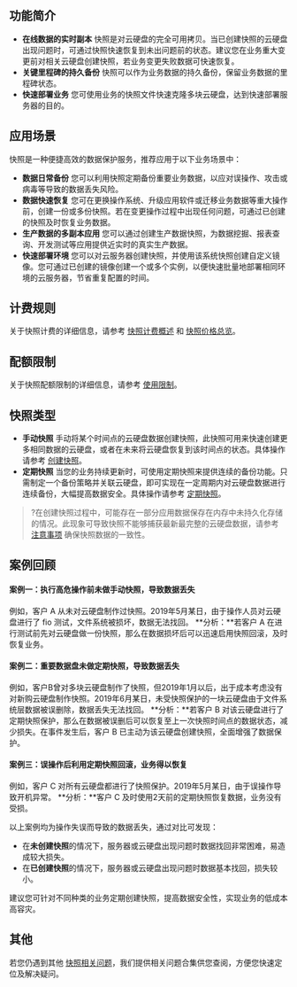 ## 功能简介
- **在线数据的实时副本**
快照是对云硬盘的完全可用拷贝。当已创建快照的云硬盘出现问题时，可通过快照快速恢复到未出问题前的状态。建议您在业务重大变更前对相关云硬盘创建快照，若业务变更失败数据可快速恢复。
- **关键里程碑的持久备份**
快照可以作为业务数据的持久备份，保留业务数据的里程碑状态。
- **快速部署业务**
您可使用业务的快照文件快速克隆多块云硬盘，达到快速部署服务器的目的。

## 应用场景
快照是一种便捷高效的数据保护服务，推荐应用于以下业务场景中：
- **数据日常备份**
您可以利用快照定期备份重要业务数据，以应对误操作、攻击或病毒等导致的数据丢失风险。
- **数据快速恢复**
您可在更换操作系统、升级应用软件或迁移业务数据等重大操作前，创建一份或多份快照。若在变更操作过程中出现任何问题，可通过已创建的快照及时恢复业务数据。
- **生产数据的多副本应用**
您可以通过创建生产数据快照，为数据挖掘、报表查询、开发测试等应用提供近实时的真实生产数据。
- **快速部署环境**
您可以对云服务器创建快照，并使用该系统快照创建自定义镜像。您可通过已创建的镜像创建一个或多个实例，以便快速批量地部署相同环境的云服务器，节省重复配置的时间。

## 计费规则
关于快照计费的详细信息，请参考 [快照计费概述](https://intl.cloud.tencent.com/document/product/362/32415) 和 [快照价格总览](https://intl.cloud.tencent.com/document/product/362/2413)。

## 配额限制
关于快照配额限制的详细信息，请参考 [使用限制](https://intl.cloud.tencent.com/document/product/362/32406)。

## 快照类型
- **手动快照**
手动将某个时间点的云硬盘数据创建快照，此快照可用来快速创建更多相同数据的云硬盘，或者在未来将云硬盘恢复到该时间点的状态。具体操作请参考 [创建快照](https://intl.cloud.tencent.com/document/product/362/5755)。
- **定期快照**
当您的业务持续更新时，可使用定期快照来提供连续的备份功能。只需制定一个备份策略并关联云硬盘，即可实现在一定周期内对云硬盘数据进行连续备份，大幅提高数据安全。具体操作请参考 [定期快照](https://intl.cloud.tencent.com/document/product/362/35238)。

>?在创建快照过程中，可能存在一部分应用数据保存在内存中未持久化存储的情况。此现象可导致快照不能够捕获最新最完整的云硬盘数据，请参考 [注意事项](https://intl.cloud.tencent.com/document/product/362/5755#.E6.B3.A8.E6.84.8F.E4.BA.8B.E9.A1.B9) 确保快照数据的一致性。


## 案例回顾
#### 案例一：执行高危操作前未做手动快照，导致数据丢失
例如，客户 A 从未对云硬盘制作过快照。2019年5月某日，由于操作人员对云硬盘进行了 fio 测试，文件系统被损坏，数据无法找回。
**分析：**若客户 A 在进行测试前先对云硬盘做一份快照，那么在数据损坏后可以迅速启用快照回滚，及时恢复业务。

#### 案例二：重要数据盘未做定期快照，导致数据丢失
例如，客户B曾对多块云硬盘制作了快照，但2019年1月以后，出于成本考虑没有对新购云硬盘制作快照。2019年6月某日，未受快照保护的一块云硬盘由于文件系统层数据被误删除，数据丢失无法找回。
**分析：**若客户 B 对该云硬盘进行了定期快照保护，那么在数据被误删后可以恢复至上一次快照时间点的数据状态，减少损失。在事件发生后，客户 B 已主动为该云硬盘创建快照，全面增强了数据保护。

#### 案例三：误操作后利用定期快照回滚，业务得以恢复
例如，客户 C 对所有云硬盘都进行了快照保护。2019年5月某日，由于误操作导致开机异常。
**分析：**客户 C 及时使用2天前的定期快照恢复数据，业务没有受损。


以上案例均为操作失误而导致的数据丢失，通过对比可发现：
- 在**未创建快照**的情况下，服务器或云硬盘出现问题时数据找回非常困难，易造成较大损失。
- 在**已创建快照**的情况下，服务器或云硬盘出现问题时数据基本找回，损失较小。

建议您可针对不同种类的业务定期创建快照，提高数据安全性，实现业务的低成本高容灾。

## 其他
若您仍遇到其他 [快照相关问题](https://intl.cloud.tencent.com/document/product/362/17820)，我们提供相关问题合集供您查阅，方便您快速定位及解决疑问。





